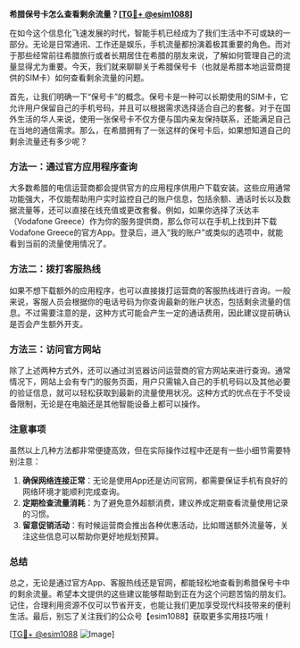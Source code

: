 **希腊保号卡怎么查看剩余流量？[[TG💪+ @esim1088](https://t.me/s/esim1088)]**

在如今这个信息化飞速发展的时代，智能手机已经成为了我们生活中不可或缺的一部分。无论是日常通讯、工作还是娱乐，手机流量都扮演着极其重要的角色。而对于那些经常前往希腊旅行或者长期居住在希腊的朋友来说，了解如何管理自己的流量显得尤为重要。今天，我们就来聊聊关于希腊保号卡（也就是希腊本地运营商提供的SIM卡）如何查看剩余流量的问题。

首先，让我们明确一下“保号卡”的概念。保号卡是一种可以长期使用的SIM卡，它允许用户保留自己的手机号码，并且可以根据需求选择适合自己的套餐。对于在国外生活的华人来说，使用一张保号卡不仅方便与国内亲友保持联系，还能满足自己在当地的通信需求。那么，在希腊拥有了一张这样的保号卡后，如果想知道自己的剩余流量还有多少呢？

### 方法一：通过官方应用程序查询

大多数希腊的电信运营商都会提供官方的应用程序供用户下载安装。这些应用通常功能强大，不仅能帮助用户实时监控自己的账户信息，包括余额、通话时长以及数据流量等，还可以直接在线充值或更改套餐。例如，如果你选择了沃达丰（Vodafone Greece）作为你的服务提供商，那么你可以在手机上找到并下载Vodafone Greece的官方App。登录后，进入“我的账户”或类似的选项中，就能看到当前的流量使用情况了。

### 方法二：拨打客服热线

如果不想下载额外的应用程序，也可以直接拨打运营商的客服热线进行咨询。一般来说，客服人员会根据你的电话号码为你查询最新的账户状态，包括剩余流量的信息。不过需要注意的是，这种方式可能会产生一定的通话费用，因此建议提前确认是否会产生额外开支。

### 方法三：访问官方网站

除了上述两种方式外，还可以通过浏览器访问运营商的官方网站来进行查询。通常情况下，网站上会有专门的服务页面，用户只需输入自己的手机号码以及其他必要的验证信息，就可以轻松获取到最新的流量使用状况。这种方式的优点在于不受设备限制，无论是在电脑还是其他智能设备上都可以操作。

### 注意事项

虽然以上几种方法都非常便捷高效，但在实际操作过程中还是有一些小细节需要特别注意：

1. **确保网络连接正常**：无论是使用App还是访问官网，都需要保证手机有良好的网络环境才能顺利完成查询。
2. **定期检查流量消耗**：为了避免意外超额消费，建议养成定期查看流量使用记录的习惯。
3. **留意促销活动**：有时候运营商会推出各种优惠活动，比如赠送额外流量等，关注这些信息可以帮助你更好地规划预算。

### 总结

总之，无论是通过官方App、客服热线还是官网，都能轻松地查看到希腊保号卡中的剩余流量。希望本文提供的这些建议能够帮助到正在为这个问题苦恼的朋友们。记住，合理利用资源不仅可以节省开支，也能让我们更加享受现代科技带来的便利生活。最后，别忘了关注我们的公众号【esim1088】获取更多实用技巧哦！

[[TG💪+ @esim1088](https://t.me/s/esim1088) ![Image](https://i.postimg.cc/4NQfJmqS/Snipaste-2025-05-13-00-14-12.png)]